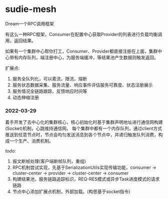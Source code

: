 # sudie-mesh
Dream一个RPC调用框架

有这么一种RPC框架，Consumer在配置中心获取Provider的列表进行负载均衡调用，返回结果。

如果有一个集群中心帮你打工，Consumer、Provider都直接注册在上面，集群中心带有内存队列，端注册中心，为服务端缓冲，等结果池产生数据则触发返回。

扩展点:
1. 服务全队列化，可以紊流，限流，熔断
2. 服务状态数据采集、服务流量、响应事件评估服务可靠度、状态注册展示
3. 服务情况全链路跟踪，反馈响应时间等
4. 动态伸缩注册

### 2022-03-29

着手开发了去中心化的集群核心，核心初始化时基于集群声明地址进行通信网构建(Socket)机制，心跳维持通信网。
每个集群中都有一个内存队列，通过client方式推送到任意节点时，节点会均匀发送消息到各个节点中，并递归触发队列消费，构成一个生产、消费机制。

*todo:* 
1. 报文断帧处理(客户端断帧队列，重组)
2. RPC机制尝试实现，先基于SerializationUtils实现传输功能，consumer -> cluster-center -> provider -> cluster-center -> consumer
3. 构建结果池，服务链路追踪标识，REQ-RES模式或异步Task进度模式的请求链路
4. 节点中心添加扩展点机制，外部加载。(构思基于socket指令)

